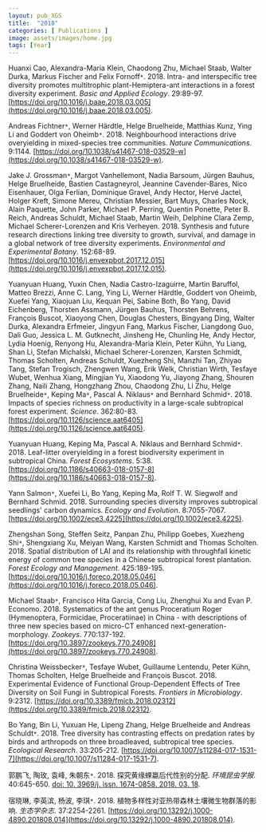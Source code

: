 ```yaml
---
layout: pub_XGS
title:  "2018"
categories: [ Publications ]
image: assets/images/home.jpg
tags: [Year]
---
```

Huanxi Cao, Alexandra-Maria Klein, Chaodong Zhu, Michael Staab, Walter Durka, Markus Fischer and Felix Fornoff<code>&ast;</code>. 2018. Intra- and interspecific tree diversity promotes multitrophic plant-Hemiptera-ant interactions in a forest diversity experiment. *Basic and Applied Ecology*. 29:89-97. [https://doi.org/10.1016/j.baae.2018.03.005](https://doi.org/10.1016/j.baae.2018.03.005).


Andreas Fichtner<code>&ast;</code>, Werner Härdtle, Helge Bruelheide, Matthias Kunz, Ying Li and Goddert von Oheimb<code>&ast;</code>. 2018. Neighbourhood interactions drive overyielding in mixed-species tree communities. *Nature Communications*. 9:1144. [https://doi.org/10.1038/s41467-018-03529-w](https://doi.org/10.1038/s41467-018-03529-w).


Jake J. Grossman<code>&ast;</code>, Margot Vanhellemont, Nadia Barsoum, Jürgen Bauhus, Helge Bruelheide, Bastien Castagneyrol, Jeannine Cavender-Bares, Nico Eisenhauer, Olga Ferlian, Dominique Gravel, Andy Hector, Hervé Jactel, Holger Kreft, Simone Mereu, Christian Messier, Bart Muys, Charles Nock, Alain Paquette, John Parker, Michael P. Perring, Quentin Ponette, Peter B. Reich, Andreas Schuldt, Michael Staab, Martin Weih, Delphine Clara Zemp, Michael Scherer-Lorenzen and Kris Verheyen. 2018. Synthesis and future research directions linking tree diversity to growth, survival, and damage in a global network of tree diversity experiments. *Environmental and Experimental Botany*. 152:68-89. [https://doi.org/10.1016/j.envexpbot.2017.12.015](https://doi.org/10.1016/j.envexpbot.2017.12.015).


Yuanyuan Huang, Yuxin Chen, Nadia Castro-Izaguirre, Martin Baruffol, Matteo Brezzi, Anne C. Lang, Ying Li, Werner Härdtle, Goddert von Oheimb, Xuefei Yang, Xiaojuan Liu, Kequan Pei, Sabine Both, Bo Yang, David Eichenberg, Thorsten Assmann, Jürgen Bauhus, Thorsten Behrens, François Buscot, Xiaoyong Chen, Douglas Chesters, Bingyang Ding, Walter Durka, Alexandra Erfmeier, Jingyun Fang, Markus Fischer, Liangdong Guo, Dali Guo, Jessica L. M. Gutknecht, Jinsheng He, Chunling He, Andy Hector, Lydia Hoenig, Renyong Hu, Alexandra-Maria Klein, Peter Kühn, Yu Liang, Shan Li, Stefan Michalski, Michael Scherer-Lorenzen, Karsten Schmidt, Thomas Scholten, Andreas Schuldt, Xuezheng Shi, Manzhi Tan, Zhiyao Tang, Stefan Trogisch, Zhengwen Wang, Erik Welk, Christian Wirth, Tesfaye Wubet, Wenhua Xiang, Mingjian Yu, Xiaodong Yu, Jiayong Zhang, Shouren Zhang, Naili Zhang, Hongzhang Zhou, Chaodong Zhu, Li Zhu, Helge Bruelheide<code>&ast;</code>, Keping Ma<code>&ast;</code>, Pascal A. Niklaus<code>&ast;</code> and Bernhard Schmid<code>&ast;</code>. 2018. Impacts of species richness on productivity in a large-scale subtropical forest experiment. *Science*. 362:80-83. [https://doi.org/10.1126/science.aat6405](https://doi.org/10.1126/science.aat6405).


Yuanyuan Huang, Keping Ma, Pascal A. Niklaus and Bernhard Schmid<code>&ast;</code>. 2018. Leaf-litter overyielding in a forest biodiversity experiment in subtropical China. *Forest Ecosystems*. 5:38. [https://doi.org/10.1186/s40663-018-0157-8](https://doi.org/10.1186/s40663-018-0157-8).


Yann Salmon<code>&ast;</code>, Xuefei Li, Bo Yang, Keping Ma, Rolf T. W. Siegwolf and Bernhard Schmid. 2018. Surrounding species diversity improves subtropical seedlings' carbon dynamics. *Ecology and Evolution*. 8:7055-7067. [https://doi.org/10.1002/ece3.4225](https://doi.org/10.1002/ece3.4225).


Zhengshan Song, Steffen Seitz, Panpan Zhu, Philipp Goebes, Xuezheng Shi<code>&ast;</code>, Shengxiang Xu, Meiyan Wang, Karsten Schmidt and Thomas Scholten. 2018. Spatial distribution of LAI and its relationship with throughfall kinetic energy of common tree species in a Chinese subtropical forest plantation. *Forest Ecology and Management*. 425:189-195. [https://doi.org/10.1016/j.foreco.2018.05.046](https://doi.org/10.1016/j.foreco.2018.05.046).


Michael Staab<code>&ast;</code>, Francisco Hita Garcia, Cong Liu, Zhenghui Xu and Evan P. Economo. 2018. Systematics of the ant genus Proceratium Roger (Hymenoptera, Formicidae, Proceratiinae) in China - with descriptions of three new species based on micro-CT enhanced next-generation-morphology. *Zookeys*. 770:137-192. [https://doi.org/10.3897/zookeys.770.24908](https://doi.org/10.3897/zookeys.770.24908).


Christina Weissbecker<code>&ast;</code>, Tesfaye Wubet, Guillaume Lentendu, Peter Kühn, Thomas Scholten, Helge Bruelheide and François Buscot. 2018. Experimental Evidence of Functional Group-Dependent Effects of Tree Diversity on Soil Fungi in Subtropical Forests. *Frontiers in Microbiology*. 9:2312. [https://doi.org/10.3389/fmicb.2018.02312](https://doi.org/10.3389/fmicb.2018.02312).


Bo Yang, Bin Li, Yuxuan He, Lipeng Zhang, Helge Bruelheide and Andreas Schuldt<code>&ast;</code>. 2018. Tree diversity has contrasting effects on predation rates by birds and arthropods on three broadleaved, subtropical tree species. *Ecological Research*. 33:205-212. [https://doi.org/10.1007/s11284-017-1531-7](https://doi.org/10.1007/s11284-017-1531-7).


郭鹏飞, 陶玫, 袁峰, 朱朝东<code>&ast;</code>. 2018. 探究黄缘蜾蠃后代性别的分配. *环境昆虫学报*. 40:645-650. [doi: 10. 3969/j. issn. 1674-0858. 2018. 03. 18](https://www.cnki.com.cn/Article/CJFDTotal-KCTD201803018.htm).


宿晓琳, 李英滨, 杨波, 李琪<code>&ast;</code>. 2018. 植物多样性对亚热带森林土壤微生物群落的影响. *生态学杂志*. 37:2254-2261. [https://doi.org/10.13292/j.1000-4890.201808.014](https://doi.org/10.13292/j.1000-4890.201808.014).
